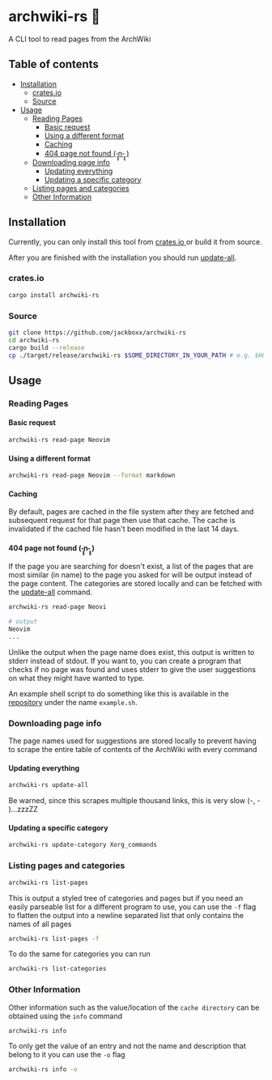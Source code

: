 # archwiki-rs 📖
A CLI tool to read pages from the ArchWiki

## Table of contents
- [Installation](#installation)
  * [crates.io](#cratesio)
  * [Source](#source)
- [Usage](#usage)
  * [Reading Pages](#reading-pages)
    + [Basic request](#basic-request)
    + [Using a different format](#using-a-different-format)
    + [Caching](#caching)
    + [404 page not found (-̥̥̥n-̥̥̥ )](#404-page-not-found-̥̥̥n-̥̥̥)
  * [Downloading page info](#downloading-page-info)
    + [Updating everything](#updating-everything)
    + [Updating a specific category](#updating-a-specific-category)
  * [Listing pages and categories](#listing-pages-and-categories)
  * [Other Information](#other-information)

## Installation
Currently, you can only install this tool from [ crates.io ](https://crates.io/crates/archwiki-rs) 
or build it from source. 

After you are finished with the installation you should run [update-all](#updating-everything).

### crates.io

```sh
cargo install archwiki-rs
```
### Source

```sh
git clone https://github.com/jackboxx/archwiki-rs
cd archwiki-rs
cargo build --release
cp ./target/release/archwiki-rs $SOME_DIRECTORY_IN_YOUR_PATH # e.g. $HOME/.cargo/bin
```

## Usage

### Reading Pages

#### Basic request

```sh
archwiki-rs read-page Neovim
```

#### Using a different format
```sh
archwiki-rs read-page Neovim --format markdown
```

#### Caching

By default, pages are cached in the file system after they are fetched and subsequent
request for that page then use that cache. The cache is invalidated if the cached file hasn't 
been modified in the last 14 days.

#### 404 page not found (-̥̥̥n-̥̥̥ )

If the page you are searching for doesn't exist, a list of the pages that are most similar
(in name) to the page you asked for will be output instead of the page content. The
categories are stored locally and can be fetched with the [update-all](#updating-everything) 
command.

```sh
archwiki-rs read-page Neovi

# output
Neovim
...
```

Unlike the output when the page name does exist, this output is written to stderr instead
of stdout. If you want to, you can create a program that checks if no page was found and
uses stderr to give the user suggestions on what they might have wanted to type.


An example shell script to do something like this is available in the [repository](https://github.com/jackboxx/archwiki-rs)
under the name `example.sh`.

### Downloading page info

The page names used for suggestions are stored locally to prevent having to scrape the entire table of contents of
the ArchWiki with every command

#### Updating everything

```sh
archwiki-rs update-all
```

Be warned, since this scrapes multiple thousand links, this is very slow (-, - )…zzzZZ

#### Updating a specific category

```sh
archwiki-rs update-category Xorg_commands
```

### Listing pages and categories

```sh
archwiki-rs list-pages
```

This is output a styled tree of categories and pages but if you need an easily parseable
list for a different program to use, you can use the `-f` flag to flatten the output into a
newline separated list that only contains the names of all pages

```sh
archwiki-rs list-pages -f
```

To do the same for categories you can run

```sh
archwiki-rs list-categories
```

### Other Information

Other information such as the value/location of the `cache directory` can be obtained
using the `info` command

```sh
archwiki-rs info
```

To only get the value of an entry and not the name and description that belong to it you
can use the `-o` flag

```sh
archwiki-rs info -o
```
